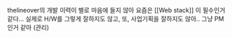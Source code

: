 thelineover의 개발 이력이 별로 마음에 들지 않아
요즘은 [[Web stack]] 이 필수인거 같다...
실제로 H/W를 그렇게 잘하지도 않고,
또, 사업기획을 잘하지도 않아.. 그냥 PM인거 같아 (관리)